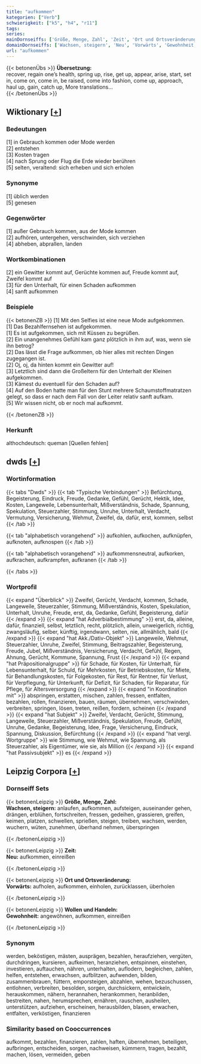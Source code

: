 ```yaml
---
title: "aufkommen"
kategorien: ["Verb"]
schwierigkeit: ["k5", "h4", "r11"]
tags:
series:
mainDornseiffs: ['Größe, Menge, Zahl', 'Zeit', 'Ort und Ortsveränderung', 'Wollen und Handeln']
domainDornseiffs: ['Wachsen, steigern', 'Neu', 'Vorwärts', 'Gewohnheit']
url: "aufkommen"
---
```


{{< betonenÜbs >}}
**Übersetzung:**  
recover, regain one’s health, spring up, rise, get up, appear, arise, start, set in, come on, come in, be raised, come into fashion, come up, approach, haul up, gain, catch up, More translations...  
{{< /betonenÜbs >}}

## Wiktionary [[+](https://de.wiktionary.org/wiki/aufkommen)]

### Bedeutungen
[1] in Gebrauch kommen oder Mode werden  
[2] entstehen  
[3] Kosten tragen  
[4] nach Sprung oder Flug die Erde wieder berühren  
[5] selten, veraltend: sich erheben und sich erholen  

### Synonyme
[1] üblich werden  
[5] genesen  

### Gegenwörter
[1] außer Gebrauch kommen, aus der Mode kommen  
[2] aufhören, untergehen, verschwinden, sich verziehen  
[4] abheben, abprallen, landen  

### Wortkombinationen
[2] ein Gewitter kommt auf, Gerüchte kommen auf, Freude kommt auf, Zweifel kommt auf  
[3] für den Unterhalt, für einen Schaden aufkommen  
[4] sanft aufkommen  

### Beispiele
{{< betonenZB >}}
[1] Mit den Selfies ist eine neue Mode aufgekommen.  
[1] Das Bezahlfernsehen ist aufgekommen.  
[1] Es ist aufgekommen, sich mit Küssen zu begrüßen.  
[2] Ein unangenehmes Gefühl kam ganz plötzlich in ihm auf, was, wenn sie ihn betrog?  
[2] Das lässt die Frage aufkommen, ob hier alles mit rechten Dingen zugegangen ist.  
[2] Oj, oj, da hinten kommt ein Gewitter auf!  
[3] Letztlich sind dann die Großeltern für den Unterhalt der Kleinen aufgekommen.  
[3] Kämest du eventuell für den Schaden auf?  
[4] Auf den Boden hatte man für den Stunt mehrere Schaumstoffmatratzen gelegt, so dass er nach dem Fall von der Leiter relativ sanft aufkam.  
[5] Wir wissen nicht, ob er noch mal aufkommt.  

{{< /betonenZB >}}
### Herkunft
althochdeutsch: queman [Quellen fehlen]  



## dwds [[+](https://www.dwds.de/wb/aufkommen)]

### Wortinformation
{{< tabs "Dwds" >}}
{{< tab "Typische Verbindungen" >}}
Befürchtung, Begeisterung, Eindruck, Freude, Gedanke, Gefühl, Gerücht, Hektik, Idee, Kosten, Langeweile, Lebensunterhalt, Mißverständnis, Schade, Spannung, Spekulation, Steuerzahler, Stimmung, Unruhe, Unterhalt, Verdacht, Vermutung, Versicherung, Wehmut, Zweifel, da, dafür, erst, kommen, selbst
{{< /tab >}}

{{< tab "alphabetisch vorangehend" >}}
aufkohlen, aufkochen, aufknüpfen, aufknoten, aufknospen
{{< /tab >}}

{{< tab "alphabetisch vorangehend" >}}
aufkommensneutral, aufkorken, aufkrachen, aufkrampfen, aufkranen
{{< /tab >}}

{{< /tabs >}}

### Wortprofil
{{< expand "Überblick" >}} Zweifel, Gerücht, Verdacht, kommen, Schade, Langeweile, Steuerzahler, Stimmung, Mißverständnis, Kosten, Spekulation, Unterhalt, Unruhe, Freude, erst, da, Gedanke, Gefühl, Begeisterung, dafür {{< /expand >}}
{{< expand "hat Adverbialbestimmung" >}} erst, da, alleine, dafür, finanziell, selbst, letztlich, recht, plötzlich, allein, unweigerlich, richtig, zwangsläufig, selber, künftig, irgendwann, selten, nie, allmählich, bald {{< /expand >}}
{{< expand "hat Akk./Dativ-Objekt" >}} Langeweile, Wehmut, Steuerzahler, Unruhe, Zweifel, Stimmung, Beitragszahler, Begeisterung, Freude, Jubel, Mißverständnis, Versicherung, Verdacht, Gefühl, Regen, Ahnung, Gerücht, Kommune, Spannung, Frust {{< /expand >}}
{{< expand "hat Präpositionalgruppe" >}} für Schade, für Kosten, für Unterhalt, für Lebensunterhalt, für Schuld, für Mehrkosten, für Betriebskosten, für Miete, für Behandlungskosten, für Folgekosten, für Rest, für Rentner, für Verlust, für Verpflegung, für Unterkunft, für Defizit, für Schaden, für Reparatur, für Pflege, für Altersversorgung {{< /expand >}}
{{< expand "in Koordination mit" >}} abspringen, erstatten, mischen, zahlen, fressen, entfalten, bezahlen, rollen, finanzieren, bauen, räumen, übernehmen, verschwinden, verbreiten, springen, lösen, treten, reißen, fordern, scheinen {{< /expand >}}
{{< expand "hat Subjekt" >}} Zweifel, Verdacht, Gerücht, Stimmung, Langeweile, Steuerzahler, Mißverständnis, Spekulation, Freude, Gefühl, Unruhe, Gedanke, Begeisterung, Idee, Frage, Versicherung, Eindruck, Spannung, Diskussion, Befürchtung {{< /expand >}}
{{< expand "hat vergl. Wortgruppe" >}} wie Stimmung, wie Wehmut, wie Spannung, als Steuerzahler, als Eigentümer, wie sie, als Million {{< /expand >}}
{{< expand "hat Passivsubjekt" >}} es {{< /expand >}}

## Leipzig Corpora [[+](https://corpora.uni-leipzig.de/en/res?word=aufkommen&corpusId=deu_newscrawl-public_2018)]

### Dornseiff Sets
{{< betonenLeipzig >}}
**Größe, Menge, Zahl:**  
**Wachsen, steigern:** anlaufen, aufkommen, aufsteigen, auseinander gehen, drängen, erblühen, fortschreiten, fressen, gedeihen, grassieren, greifen, keimen, platzen, schwellen, sprießen, steigen, treiben, wachsen, werden, wuchern, wüten, zunehmen, überhand nehmen, überspringen  

{{< /betonenLeipzig >}}


{{< betonenLeipzig >}}
**Zeit:**  
**Neu:** aufkommen, einreißen  

{{< /betonenLeipzig >}}


{{< betonenLeipzig >}}
**Ort und Ortsveränderung:**  
**Vorwärts:** aufholen, aufkommen, einholen, zurücklassen, überholen  

{{< /betonenLeipzig >}}


{{< betonenLeipzig >}}
**Wollen und Handeln:**  
**Gewohnheit:** angewöhnen, aufkommen, einreißen  

{{< /betonenLeipzig >}}

### Synonym
werden, beköstigen, mästen, ausprägen, bezahlen, heraufziehen, vergüten, durchdringen, kursieren, aufkeimen, heranziehen, entspinnen, einstehen, investieren, auftauchen, nähren, unterhalten, auflodern, begleichen, zahlen, helfen, entstehen, erwachsen, aufblitzen, aufwenden, bilden, zusammenbrauen, füttern, emporsteigen, abzahlen, wehen, bezuschussen, entlohnen, verbreiten, besolden, sorgen, durchsickern, entwickeln, herauskommen, nähern, herannahen, herankommen, heranbilden, bestreiten, nahen, herumsprechen, ernähren, rauschen, ausheilen, unterstützen, aufziehen, erscheinen, herausbilden, blasen, erwachen, entfalten, verköstigen, finanzieren


### Similarity based on Cooccurrences
aufkommt, bezahlen, finanzieren, zahlen, haften, übernehmen, beteiligen, aufbringen, entscheiden, sorgen, nachweisen, kümmern, tragen, bezahlt, machen, lösen, vermeiden, geben

